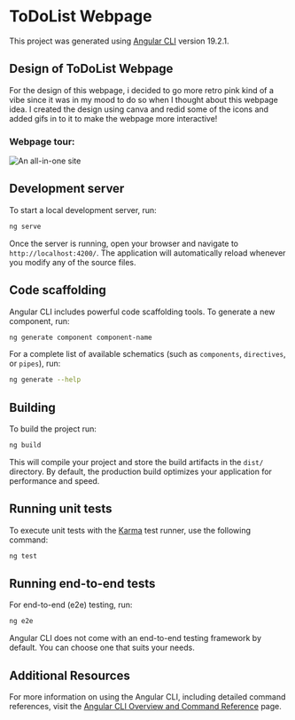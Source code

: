 # ToDoList Webpage

This project was generated using [Angular CLI](https://github.com/angular/angular-cli) version 19.2.1.

## Design of ToDoList Webpage

For the design of this webpage, i decided to go more retro pink kind of a vibe since it was in my mood to do so when I thought about this webpage idea. I created the design using canva and redid some of the icons and added gifs in to it to make the webpage more interactive!

### Webpage tour: 
![An all-in-one site](https://github.com/user-attachments/assets/d7e12381-fc20-498e-8f12-c06aeb02b931)

## Development server

To start a local development server, run:

```bash
ng serve
```

Once the server is running, open your browser and navigate to `http://localhost:4200/`. The application will automatically reload whenever you modify any of the source files.

## Code scaffolding

Angular CLI includes powerful code scaffolding tools. To generate a new component, run:

```bash
ng generate component component-name
```

For a complete list of available schematics (such as `components`, `directives`, or `pipes`), run:

```bash
ng generate --help
```

## Building

To build the project run:

```bash
ng build
```

This will compile your project and store the build artifacts in the `dist/` directory. By default, the production build optimizes your application for performance and speed.

## Running unit tests

To execute unit tests with the [Karma](https://karma-runner.github.io) test runner, use the following command:

```bash
ng test
```

## Running end-to-end tests

For end-to-end (e2e) testing, run:

```bash
ng e2e
```

Angular CLI does not come with an end-to-end testing framework by default. You can choose one that suits your needs.

## Additional Resources

For more information on using the Angular CLI, including detailed command references, visit the [Angular CLI Overview and Command Reference](https://angular.dev/tools/cli) page.
